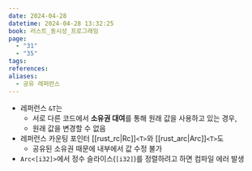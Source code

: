 ```yaml
---
date: 2024-04-28
datetime: 2024-04-28 13:32:25
book: 러스트_동시성_프로그래밍
page:
  - "31"
  - "35"
tags: 
references: 
aliases:
  - 공유 레퍼런스
---
```

- 레퍼런스 `&T`는
	- 서로 다른 코드에서 **소유권 대여**를 통해 원래 값을 사용하고 있는 경우,
	- 원래 값을 변경할 수 없음
- 레퍼런스 카운팅 포인터 [[rust_rc|Rc]]`<T>`와 [[rust_arc|Arc]]`<T>`도
	- 공유된 소유권 때문에 내부에서 값 수정 불가
- `Arc<[i32]>`에서  정수 슬라이스(`[i32]`)를 정렬하려고 하면 컴파일 에러 발생
